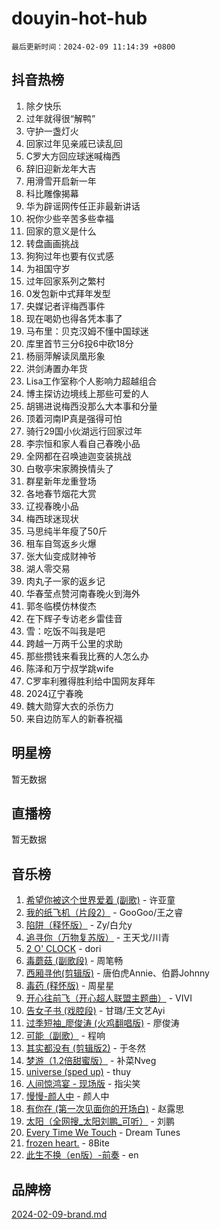 # douyin-hot-hub

`最后更新时间：2024-02-09 11:14:39 +0800`

## 抖音热榜

1. 除夕快乐
1. 过年就得很“解鸭”
1. 守护一盏灯火
1. 回家过年见亲戚已读乱回
1. C罗大方回应球迷喊梅西
1. 辞旧迎新龙年大吉
1. 用滑雪开启新一年
1. 科比雕像揭幕
1. 华为辟谣网传任正非最新讲话
1. 祝你少些辛苦多些幸福
1. 回家的意义是什么
1. 转盘画画挑战
1. 狗狗过年也要有仪式感
1. 为祖国守岁
1. 过年回家系列之繁村
1. 0发包新中式拜年发型
1. 央媒记者评梅西事件
1. 现在喝奶也得各凭本事了
1. 马布里：贝克汉姆不懂中国球迷
1. 库里首节三分6投6中砍18分
1. 杨丽萍解读凤凰形象
1. 洪剑涛置办年货
1. Lisa工作室称个人影响力超越组合
1. 博主探访边境线上那些可爱的人
1. 胡锡进说梅西没那么大本事和分量
1. 顶着河南IP真是强得可怕
1. 骑行29国小伙湖远行回家过年
1. 李宗恒和家人看自己春晚小品
1. 全网都在召唤迪迦变装挑战
1. 白敬亭宋家腾换情头了
1. 群星新年龙重登场
1. 各地春节烟花大赏
1. 辽视春晚小品
1. 梅西球迷现状
1. 马思纯半年瘦了50斤
1. 租车自驾返乡火爆
1. 张大仙变成财神爷
1. 湖人零交易
1. 肉丸子一家的返乡记
1. 华春莹点赞河南春晚火到海外
1. 郭冬临模仿林俊杰
1. 在下辉子专访老乡雷佳音
1. 雪：吃饭不叫我是吧
1. 跨越一万两千公里的求助
1. 那些攒钱来看我比赛的人怎么办
1. 陈泽和万宁叔学跳wife
1. C罗率利雅得胜利给中国网友拜年
1. 2024辽宁春晚
1. 魏大勋穿大衣的杀伤力
1. 来自边防军人的新春祝福

## 明星榜

暂无数据

## 直播榜

暂无数据

## 音乐榜

1. [希望你被这个世界爱着 (副歌)](https://sf6-cdn-tos.douyinstatic.com/obj/tos-cn-ve-2774/oUHCmWQfZlE3QQBKBeD8rCFLpJzPgCpImhsxMt) - 许亚童
1. [我的纸飞机（片段2）](https://sf5-hl-cdn-tos.douyinstatic.com/obj/tos-cn-ve-2774/oM2ZrKcg2CD5AeRB2gkeXOFB1IxAGJdZPazYHf) - GooGoo/王之睿
1. [陷阱（释怀版）](https://sf5-hl-cdn-tos.douyinstatic.com/obj/tos-cn-ve-2774/oE8C21LeZrzKLDFfQYgMzx4GAIHageG5IzayY7) - Zy/白允y
1. [追寻你（万物复苏版）](https://sf5-hl-cdn-tos.douyinstatic.com/obj/tos-cn-ve-2774/oYeAZJsbjIDit9APmBg8u6uDUQnHmoCf3gbo74) - 王天戈/川青
1. [2 O' CLOCK](https://sf5-hl-cdn-tos.douyinstatic.com/obj/tos-cn-ve-2774/oIUBICeqlYQHTigCBOnCMlwBZJkgiBjt1oDfbg) - dori
1. [毒蘑菇 (副歌段)](https://sf3-cdn-tos.douyinstatic.com/obj/tos-cn-ve-2774/ocDEUsfdLjxnlFXtfogBCiQCEqYB7QZgZ8VViM) - 周笔畅
1. [西厢寻他(剪辑版)](https://sf5-hl-cdn-tos.douyinstatic.com/obj/tos-cn-ve-2774/oUsAVfAQKlRNxEv5qxvIB8o5qmIWUcXbzJKJhw) - 唐伯虎Annie、伯爵Johnny
1. [毒药 (释怀版)](https://sf5-hl-cdn-tos.douyinstatic.com/obj/tos-cn-ve-2774/oYILMEAzspdZBIzy4frJNB8ZHPHWAhiwowd4Ad) - 周星星
1. [开心往前飞（开心超人联盟主题曲）](https://sf5-hl-cdn-tos.douyinstatic.com/obj/tos-cn-ve-2774/9d8fb7c82cf1421fb93a9fe925275e0a) - VIVI
1. [告女子书 (戏腔段)](https://sf5-hl-cdn-tos.douyinstatic.com/obj/tos-cn-ve-2774/osCCzFxWgstBDi92ZfBB4ht7gQENBmQMAl0eI6) - 甘璐/王文艺Ayi
1. [过季短袖_廖俊涛 (火鸡翻唱版)](https://sf5-hl-cdn-tos.douyinstatic.com/obj/tos-cn-ve-2774/ogQVJl0tRBKxQgZji7YClFEBrVDeHpPTWfCZbQ) - 廖俊涛
1. [可能（副歌）](https://sf5-hl-cdn-tos.douyinstatic.com/obj/tos-cn-ve-2774/cde1731888894259b333569393c2fb51) - 程响
1. [其实都没有 (剪辑版2)](https://sf3-cdn-tos.douyinstatic.com/obj/tos-cn-ve-2774/oEBNQenHZtBhxYjGgUDQk0BCHTigQafgFlbQ7k) - 于冬然
1. [梦游（1.2倍甜蜜版）](https://sf6-cdn-tos.douyinstatic.com/obj/tos-cn-ve-2774/o4gyAUm8hwufoEABmwVIiQtHsFuGzAEEWtNMzo) - 补菜Nveg
1. [universe (sped up)](https://sf3-cdn-tos.douyinstatic.com/obj/tos-cn-ve-2774/oIQnurQLDCsdYeegkM4CKuVb23MZBXtX6QB8bv) - thuy
1. [人间惊鸿宴 - 现场版](https://sf3-cdn-tos.douyinstatic.com/obj/tos-cn-ve-2774/osF4mrPePAf2Yv8Wfr5fATCHZwL5h1QiGQAKwz) - 指尖笑
1. [慢慢-颜人中](https://sf5-hl-cdn-tos.douyinstatic.com/obj/tos-cn-ve-2774/ocjHNfBXdBxQNC8ZGAeoLMFTUgtBg8bkExunDC) - 颜人中
1. [有你在 (第一次见面你的开场白)](https://sf5-hl-cdn-tos.douyinstatic.com/obj/tos-cn-ve-2774/oAthrQ3ClJBfI57uBoFEgNDYtNCZ0TSYQQfxQ0) - 赵露思
1. [太阳（全网搜_太阳刘鹏_可听）](https://sf5-hl-cdn-tos.douyinstatic.com/obj/tos-cn-ve-2774/ogWbyIQnlBFImVbeDocRdCIYtBHlbJXgfZMvgz) - 刘鹏
1. [Every Time We Touch](https://sf5-hl-cdn-tos.douyinstatic.com/obj/tos-cn-ve-2774/ogN6lUKQeBBfEVhIOMikG1CcJjugxk1tztZyhP) - Dream Tunes
1. [frozen heart.](https://sf6-cdn-tos.douyinstatic.com/obj/tos-cn-ve-2774/oIIWJfyjIACZA9zQMtnJ6hQQhFC4vhCupoRBsO) - 8Bite
1. [此生不换（en版）-前奏](https://sf6-cdn-tos.douyinstatic.com/obj/tos-cn-ve-2774/oMDvUGwhKrKYDEqXiMYEwxZqBWIJFA92CiLAO) - en

## 品牌榜

[2024-02-09-brand.md](2024-02-09-brand.md)
